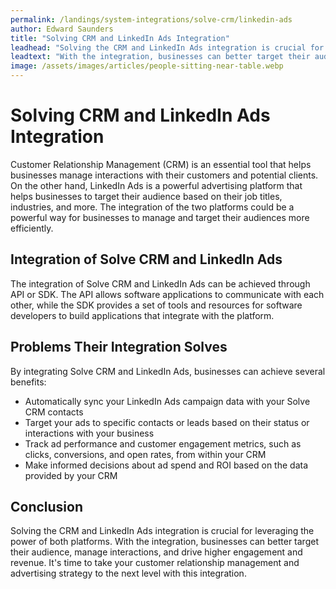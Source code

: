 ```yaml
---
permalink: /landings/system-integrations/solve-crm/linkedin-ads
author: Edward Saunders
title: "Solving CRM and LinkedIn Ads Integration"
leadhead: "Solving the CRM and LinkedIn Ads integration is crucial for leveraging the power of both platforms"
leadtext: "With the integration, businesses can better target their audience, manage interactions, and drive higher engagement and revenue. It's time to take your customer relationship management and advertising strategy to the next level with this integration."
image: /assets/images/articles/people-sitting-near-table.webp
---
```

<div class="arttext">	<h1>Solving CRM and LinkedIn Ads Integration</h1>
	<p>Customer Relationship Management (CRM) is an essential tool that helps businesses manage interactions with their customers and potential clients. On the other hand, LinkedIn Ads is a powerful advertising platform that helps businesses to target their audience based on their job titles, industries, and more. The integration of the two platforms could be a powerful way for businesses to manage and target their audiences more efficiently.</p>
	<h2>Integration of Solve CRM and LinkedIn Ads</h2>
	<p>The integration of Solve CRM and LinkedIn Ads can be achieved through API or SDK. The API allows software applications to communicate with each other, while the SDK provides a set of tools and resources for software developers to build applications that integrate with the platform.</p>
	<h2>Problems Their Integration Solves</h2>
	<p>By integrating Solve CRM and LinkedIn Ads, businesses can achieve several benefits:</p>
	<ul>
		<li>Automatically sync your LinkedIn Ads campaign data with your Solve CRM contacts</li>
		<li>Target your ads to specific contacts or leads based on their status or interactions with your business</li>
		<li>Track ad performance and customer engagement metrics, such as clicks, conversions, and open rates, from within your CRM</li>
		<li>Make informed decisions about ad spend and ROI based on the data provided by your CRM</li>
	</ul>
	<h2>Conclusion</h2>
	<p>Solving the CRM and LinkedIn Ads integration is crucial for leveraging the power of both platforms. With the integration, businesses can better target their audience, manage interactions, and drive higher engagement and revenue. It's time to take your customer relationship management and advertising strategy to the next level with this integration.</p>
</div>